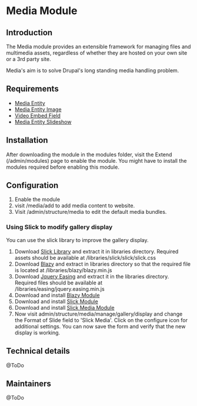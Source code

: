 # Media Module

## Introduction

The Media module provides an extensible framework for managing files and multimedia assets, regardless of whether they are hosted on your own site or a 3rd party site.

Media's aim is to solve Drupal's long standing media handling problem.

## Requirements

* [Media Entity](https://www.drupal.org/project/media_entity)
* [Media Entity Image](https://www.drupal.org/project/media_entity_image)
* [Video Embed Field](https://www.drupal.org/project/video_embed_field)
* [Media Entity Slideshow](https://www.drupal.org/project/media_entity_slideshow)

## Installation

After downloading the module in the modules folder, visit the Extend (/admin/modules) page to enable the module. You might have to install the modules required before enabling this module.

## Configuration

1) Enable the module
2) visit /media/add to add media content to website.
3) Visit /admin/structure/media to edit the default media bundles.

### Using Slick to modify gallery display

You can use the slick library to improve the gallery display.

1) Download [Slick Library](https://github.com/kenwheeler/slick/) and extract it in libraries directory. Required assets should be available at /libraries/slick/slick/slick.css
2) Download [Blazy](https://github.com/dinbror/blazy) and extract in libraries directory so that the required file is located at /libraries/blazy/blazy.min.js
3) Download [Jquery Easing](https://github.com/gdsmith/jquery.easing) and extract it in the libraries directory. Required files should be available at /libraries/easing/jquery.easing.min.js
4) Download and install [Blazy Module](https://www.drupal.org/project/blazy)
5) Download and install [Slick Module](https://www.drupal.org/project/slick)
6) Download and install [Slick Media Module](https://www.drupal.org/project/slick_media)
7) Now visit admin/structure/media/manage/gallery/display and change the Format of Slide field to 'Slick Media'. Click on the configure icon for additional settings. You can now save the form and verify that the new display is working.

## Technical details

@ToDo

## Maintainers

@ToDo

